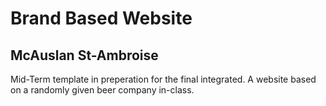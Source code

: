 # Brand Based Website
## McAuslan St-Ambroise

Mid-Term template in preperation for the final integrated.
A website based on a randomly given beer company in-class.

